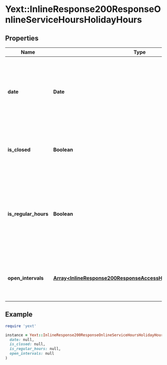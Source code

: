 # Yext::InlineResponse200ResponseOnlineServiceHoursHolidayHours

## Properties

| Name | Type | Description | Notes |
| ---- | ---- | ----------- | ----- |
| **date** | **Date** | Date on which the holiday hours will be in effect. Cannot be in the past.   Date must be on or after 1970-01-01 Date must be before or on 2038-01-01  Filtering Type: &#x60;date&#x60; |  |
| **is_closed** | **Boolean** | Indicates if the online service hours are \&quot;closed\&quot; on on the given date.  Filtering Type: &#x60;boolean&#x60; | [optional] |
| **is_regular_hours** | **Boolean** | Indicates whether the holiday hours are the same as the regular business hours for the given date. If set to true, we will update the holiday hours if the regular business hours change for the date&#39;s day of the week.  Filtering Type: &#x60;boolean&#x60; | [optional] |
| **open_intervals** | [**Array&lt;InlineResponse200ResponseAccessHoursFridayOpenIntervals&gt;**](InlineResponse200ResponseAccessHoursFridayOpenIntervals.md) | Contains the time intervals for the Entity&#39;s online service hours on the specified date.  Filtering Type: &#x60;list of object&#x60; | [optional] |

## Example

```ruby
require 'yext'

instance = Yext::InlineResponse200ResponseOnlineServiceHoursHolidayHours.new(
  date: null,
  is_closed: null,
  is_regular_hours: null,
  open_intervals: null
)
```

